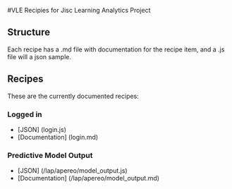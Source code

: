 #VLE Recipies for Jisc Learning Analytics Project
## Structure
Each recipe has a .md file with documentation for the recipe item, and a .js file will a json sample.
## Recipes
These are the currently documented recipes:
### Logged in
* [JSON] (login.js)
* [Documentation] (login.md)
### Predictive Model Output
* [JSON] (/lap/apereo/model_output.js)
* [Documentation] (/lap/apereo/model_output.md)
